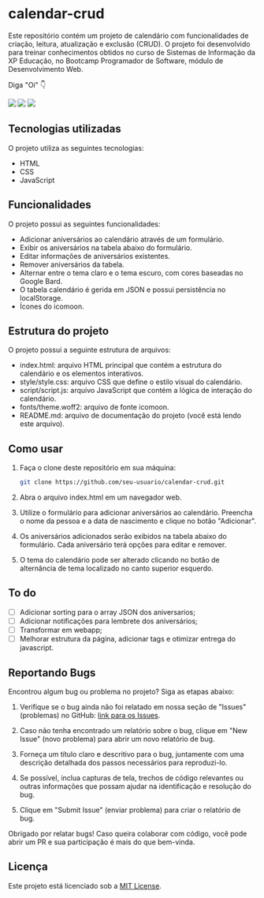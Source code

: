 # calendar-crud

Este repositório contém um projeto de calendário com funcionalidades de criação, leitura, atualização e exclusão (CRUD). O projeto foi desenvolvido para treinar conhecimentos obtidos no curso de Sistemas de Informação da XP Educação, no Bootcamp Programador de Software, módulo de Desenvolvimento Web.

Diga "Oi" 👇
<sub> <br> <br>
[<img src = "https://img.shields.io/badge/github-black.svg?&style=for-the-badge&logo=github&logoColor=white">](https://github.com/voaneves)
[<img src="https://img.shields.io/badge/linkedin-%230077B5.svg?&style=for-the-badge&logo=linkedin&logoColor=white">](https://www.linkedin.com/in/voaneves)
[<img src="https://img.shields.io/badge/Portfolio-%23000000.svg?style=for-the-badge&logo=firefox&logoColor=#FF7139">](https://voaneves.com)
</sub>

## Tecnologias utilizadas

O projeto utiliza as seguintes tecnologias:

- HTML
- CSS
- JavaScript

## Funcionalidades

O projeto possui as seguintes funcionalidades:

- Adicionar aniversários ao calendário através de um formulário.
- Exibir os aniversários na tabela abaixo do formulário.
- Editar informações de aniversários existentes.
- Remover aniversários da tabela.
- Alternar entre o tema claro e o tema escuro, com cores baseadas no Google Bard.
- O tabela calendário é gerida em JSON e possui persistência no localStorage.
- Ícones do icomoon.

## Estrutura do projeto

O projeto possui a seguinte estrutura de arquivos:

- index.html: arquivo HTML principal que contém a estrutura do calendário e os elementos interativos.
- style/style.css: arquivo CSS que define o estilo visual do calendário.
- script/script.js: arquivo JavaScript que contém a lógica de interação do calendário.
- fonts/theme.woff2: arquivo de fonte icomoon.
- README.md: arquivo de documentação do projeto (você está lendo este arquivo).

## Como usar

1. Faça o clone deste repositório em sua máquina:

   ```bash
   git clone https://github.com/seu-usuario/calendar-crud.git

   ```

2. Abra o arquivo index.html em um navegador web.

3. Utilize o formulário para adicionar aniversários ao calendário. Preencha o nome da pessoa e a data de nascimento e clique no botão "Adicionar".

4. Os aniversários adicionados serão exibidos na tabela abaixo do formulário. Cada aniversário terá opções para editar e remover.

5. O tema do calendário pode ser alterado clicando no botão de alternância de tema localizado no canto superior esquerdo.

## To do

- [ ] Adicionar sorting para o array JSON dos aniversarios;
- [ ] Adicionar notificações para lembrete dos aniversários;
- [ ] Transformar em webapp;
- [ ] Melhorar estrutura da página, adicionar tags <meta> e otimizar entrega do javascript.

## Reportando Bugs

Encontrou algum bug ou problema no projeto? Siga as etapas abaixo:

1. Verifique se o bug ainda não foi relatado em nossa seção de "Issues" (problemas) no GitHub: [link para os Issues](https://github.com/voaneves/calendar-crud/issues).

2. Caso não tenha encontrado um relatório sobre o bug, clique em "New Issue" (novo problema) para abrir um novo relatório de bug.

3. Forneça um título claro e descritivo para o bug, juntamente com uma descrição detalhada dos passos necessários para reproduzi-lo.

4. Se possível, inclua capturas de tela, trechos de código relevantes ou outras informações que possam ajudar na identificação e resolução do bug.

5. Clique em "Submit Issue" (enviar problema) para criar o relatório de bug.

Obrigado por relatar bugs! Caso queira colaborar com código, você pode abrir um PR e sua participação é mais do que bem-vinda.

## Licença

Este projeto está licenciado sob a [MIT License](/LICENSE).

